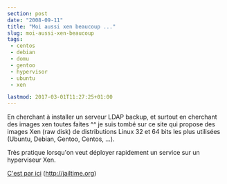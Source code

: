 ```yaml
---
section: post
date: "2008-09-11"
title: "Moi aussi xen beaucoup ..."
slug: moi-aussi-xen-beaucoup
tags:
 - centos
 - debian
 - domu
 - gentoo
 - hypervisor
 - ubuntu
 - xen

lastmod: 2017-03-01T11:27:25+01:00
---
```


En cherchant à installer un serveur LDAP backup, et surtout en cherchant des images xen toutes faites ^^ je suis tombé sur ce site qui propose des images Xen (raw disk) de distributions Linux 32 et 64 bits les plus utilisées (Ubuntu, Debian, Gentoo, Centos, ...).

Très pratique lorsqu'on veut déployer rapidement un service sur un hyperviseur Xen.

[C'est par ici](http://jailtime.org) (http://jailtime.org)
